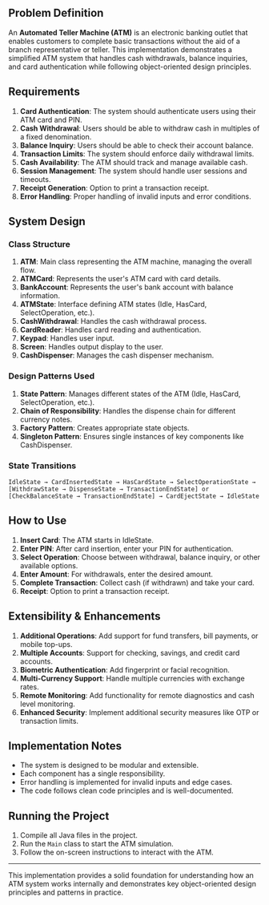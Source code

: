 ## Problem Definition

An **Automated Teller Machine (ATM)** is an electronic banking outlet that enables customers to complete basic transactions without the aid of a branch representative or teller. This implementation demonstrates a simplified ATM system that handles cash withdrawals, balance inquiries, and card authentication while following object-oriented design principles.

## Requirements

1. **Card Authentication**: The system should authenticate users using their ATM card and PIN.
2. **Cash Withdrawal**: Users should be able to withdraw cash in multiples of a fixed denomination.
3. **Balance Inquiry**: Users should be able to check their account balance.
4. **Transaction Limits**: The system should enforce daily withdrawal limits.
5. **Cash Availability**: The ATM should track and manage available cash.
6. **Session Management**: The system should handle user sessions and timeouts.
7. **Receipt Generation**: Option to print a transaction receipt.
8. **Error Handling**: Proper handling of invalid inputs and error conditions.

## System Design

### Class Structure

1. **ATM**: Main class representing the ATM machine, managing the overall flow.
2. **ATMCard**: Represents the user's ATM card with card details.
3. **BankAccount**: Represents the user's bank account with balance information.
4. **ATMState**: Interface defining ATM states (Idle, HasCard, SelectOperation, etc.).
5. **CashWithdrawal**: Handles the cash withdrawal process.
6. **CardReader**: Handles card reading and authentication.
7. **Keypad**: Handles user input.
8. **Screen**: Handles output display to the user.
9. **CashDispenser**: Manages the cash dispenser mechanism.

### Design Patterns Used

1. **State Pattern**: Manages different states of the ATM (Idle, HasCard, SelectOperation, etc.).
2. **Chain of Responsibility**: Handles the dispense chain for different currency notes.
3. **Factory Pattern**: Creates appropriate state objects.
4. **Singleton Pattern**: Ensures single instances of key components like CashDispenser.

### State Transitions

```
IdleState → CardInsertedState → HasCardState → SelectOperationState → 
[WithdrawState → DispenseState → TransactionEndState] or
[CheckBalanceState → TransactionEndState] → CardEjectState → IdleState
```

## How to Use

1. **Insert Card**: The ATM starts in IdleState.
2. **Enter PIN**: After card insertion, enter your PIN for authentication.
3. **Select Operation**: Choose between withdrawal, balance inquiry, or other available options.
4. **Enter Amount**: For withdrawals, enter the desired amount.
5. **Complete Transaction**: Collect cash (if withdrawn) and take your card.
6. **Receipt**: Option to print a transaction receipt.

## Extensibility & Enhancements

1. **Additional Operations**: Add support for fund transfers, bill payments, or mobile top-ups.
2. **Multiple Accounts**: Support for checking, savings, and credit card accounts.
3. **Biometric Authentication**: Add fingerprint or facial recognition.
4. **Multi-Currency Support**: Handle multiple currencies with exchange rates.
5. **Remote Monitoring**: Add functionality for remote diagnostics and cash level monitoring.
6. **Enhanced Security**: Implement additional security measures like OTP or transaction limits.

## Implementation Notes

- The system is designed to be modular and extensible.
- Each component has a single responsibility.
- Error handling is implemented for invalid inputs and edge cases.
- The code follows clean code principles and is well-documented.

## Running the Project

1. Compile all Java files in the project.
2. Run the `Main` class to start the ATM simulation.
3. Follow the on-screen instructions to interact with the ATM.

---

This implementation provides a solid foundation for understanding how an ATM system works internally and demonstrates key object-oriented design principles and patterns in practice.